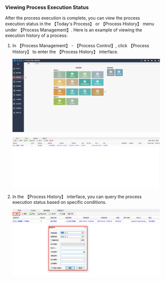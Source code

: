 ### Viewing Process Execution Status

After the process execution is complete, you can view the process execution status in the 【Today's Process】 or 【Process History】 menu under 【Process Management】. Here is an example of viewing the execution history of a process:

1. In 【Process Management】 - 【Process Control】, click 【Process History】 to enter the 【Process History】 interface.

   ![image-20230601145333709](Preview.assets/image-20230601145333709.png)

   ![image-20230601145844189](Preview.assets/image-20230601145844189.png)

2. In the 【Process History】 interface, you can query the process execution status based on specific conditions.

   ![image-20230601150004088](Preview.assets/image-20230601150004088.png)


